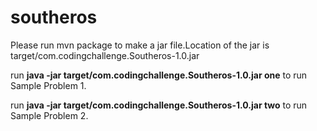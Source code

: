 # southeros
Please run mvn package to make a jar file.Location of the jar is target/com.codingchallenge.Southeros-1.0.jar

run **java -jar target/com.codingchallenge.Southeros-1.0.jar one** to run Sample Problem 1.

run **java -jar target/com.codingchallenge.Southeros-1.0.jar two** to run Sample Problem 2.
